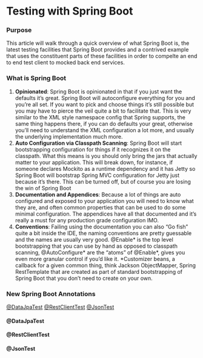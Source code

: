 # Testing with Spring Boot
### Purpose
This article will walk through a quick overview of what Spring Boot is, the latest testing facilities that Spring Boot provides and a contrived example that uses the constituent parts of these facilities in order to compelte an end to end test client to mocked back end services.
### What is Spring Boot
1. **Opinionated**: Spring Boot is opinionated in that if you just want the defaults it’s great. Spring Boot will autoconfigure everything for you and you’re all set. If you want to pick and choose things it’s still possible but you may have to pierce the veil quite a bit to facilitate that. This is very similar to the XML style namespace config that Spring supports, the same thing happens there, if you can do defaults your great, otherwise you’ll need to understand the XML configuration a lot more, and usually the underlying implementation much more.
2. **Auto Configuration via Classpath Scanning**: Spring Boot will start bootstrapping configuration for things if it recognizes it on the classpath. What this means is you should only bring the jars that actually matter to your application. This will break down, for instance, if someone declares Mockito as a runtime dependency and it has Jetty so Spring Boot will bootstrap Spring MVC configuration for Jetty just because it’s there. This can be turned off, but of course you are losing the win of Spring Boot
3. **Documentation and Appendices**: Because a lot of things are auto configured and exposed to your application you will need to know what they are, and often common properties that can be used to do some minimal configuration.  The appendices have all that documented and it’s really a must for any production grade configuration IMO.
4. **Conventions**: Failing using the documentation you can also “Go fish” quite a bit inside the IDE, the naming conventions are pretty guessable and the names are usually very good.  @Enable* is the top level bootstrapping that you can use by hand as opposed to classpath scanning, @AutoConfigure* are the “atoms” of @Enable*, gives you even more granular control if you’d like it.  *Customizer beans, a callback for a given common thing, think Jackson ObjectMapper, Spring RestTemplate that are created as part of standard bootstrapping of Spring Boot that you don’t need to create on your own.
### New Spring Boot Annotations
[@DataJpaTest](#datajpatest)
[@RestClientTest](#restclienttest)
[@JsonTest](#jsontest)
#### @DataJpaTest
#### @RestClientTest
#### @JsonTest